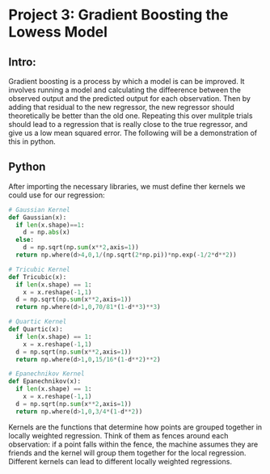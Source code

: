 <script type="text/javascript"
  src="https://cdnjs.cloudflare.com/ajax/libs/mathjax/2.7.0/MathJax.js?config=TeX-AMS_CHTML">
</script>
<script type="text/x-mathjax-config">
  MathJax.Hub.Config({
    tex2jax: {
      inlineMath: [['$','$'], ['\\(','\\)']],
      processEscapes: true},
      jax: ["input/TeX","input/MathML","input/AsciiMath","output/CommonHTML"],
      extensions: ["tex2jax.js","mml2jax.js","asciimath2jax.js","MathMenu.js","MathZoom.js","AssistiveMML.js", "[Contrib]/a11y/accessibility-menu.js"],
      TeX: {
      extensions: ["AMSmath.js","AMSsymbols.js","noErrors.js","noUndefined.js"],
      equationNumbers: {
      autoNumber: "AMS"
      }
    }
  });
</script>

# Project 3: Gradient Boosting the Lowess Model

## Intro:
Gradient boosting is a process by which a model is can be improved. It involves running a model and calculating the diffeerence between the observed output and the predicted output for each observation. Then by adding that residual to the new regressor, the new regressor should theoretically be better than the old one. Repeating this over mulitple trials should lead to a regression that is really close to the true regressor, and give us a low mean squared error. The following will be a demonstration of this in python. 

## Python
After importing the necessary libraries, we must define ther kernels we could use for our regression: 
```Python
# Gaussian Kernel
def Gaussian(x):
  if len(x.shape)==1:
    d = np.abs(x)
  else:
    d = np.sqrt(np.sum(x**2,axis=1))
  return np.where(d>4,0,1/(np.sqrt(2*np.pi))*np.exp(-1/2*d**2))

# Tricubic Kernel
def Tricubic(x):
  if len(x.shape) == 1:
    x = x.reshape(-1,1)
  d = np.sqrt(np.sum(x**2,axis=1))
  return np.where(d>1,0,70/81*(1-d**3)**3)

# Quartic Kernel
def Quartic(x):
  if len(x.shape) == 1:
    x = x.reshape(-1,1)
  d = np.sqrt(np.sum(x**2,axis=1))
  return np.where(d>1,0,15/16*(1-d**2)**2)

# Epanechnikov Kernel
def Epanechnikov(x):
  if len(x.shape) == 1:
    x = x.reshape(-1,1)
  d = np.sqrt(np.sum(x**2,axis=1))
  return np.where(d>1,0,3/4*(1-d**2)) 
  ```
Kernels are the functions that determine how points are grouped together in locally weighted regression. Think of them as fences around each observation: if a point falls within the fence, the machine assumes they are friends and the kernel will group them together for the local regression. Different kernels can lead to different locally weighted regressions.
<figure>
<center>
<img src'https://drive.google.com/file/d/1H8GZbgK7BXlmS3h7ZmrmujEgKUf0IChJ/view?usp=share_link' 
width='500px' />
<figcaption></figcaption></center>
</figure>

